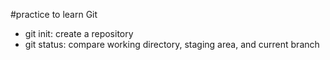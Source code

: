 #practice to learn Git

- git init: create a repository
- git status: compare working directory, staging area, and current branch 